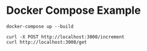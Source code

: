 # Docker Compose Example

```
docker-compose up --build
```

```
curl -X POST http://localhost:3000/increment
curl http://localhost:3000/get
```